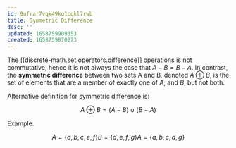 ```yaml
---
id: 9ufrar7vqk49ko1cqkl7rwb
title: Symmetric Difference
desc: ''
updated: 1658759909353
created: 1658759870273
---
```


The [[discrete-math.set.operators.difference]] operations is not commutative, hence it is not always the case that $A-B = B-A$. In contrast, the __symmetric difference__ between two sets A and B, denoted $A \oplus B$, is the set of elements that are a member of exactly one of $A$, and $B$, but not both.

Alternative definition for symmetric difference is:

$$
A \oplus B = (A - B) \cup (B - A)
$$

Example:

$$
A = \{a, b, c, e, f\}
B = \{d, e, f, g\}
A = \{a, b, c, d, g\}
$$